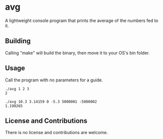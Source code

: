 # avg
A lightweight console program that prints the average of the numbers fed to it.

## Building
Calling "make" will build the binary, then move it to your OS's bin folder.

## Usage
Call the program with no parameters for a guide.
```
./avg 1 2 3
2

./avg 10.3 3.14159 0 -5.3 5000001 -5000002
1.190265
```

## License and Contributions
There is no license and contributions are welcome.
